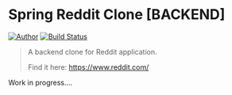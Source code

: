 # Spring Reddit Clone [BACKEND]

[![Author](https://img.shields.io/badge/author-Victor-FF4500?style=flat-square)](https://github.com/victorskg)
[![Build Status](https://travis-ci.org/victorskg/reddit-clone-core.svg?branch=master)](https://travis-ci.org/victorskg/reddit-clone-core)

> A backend clone for Reddit application.
>
> Find it here: https://www.reddit.com/
>
Work in progress....

